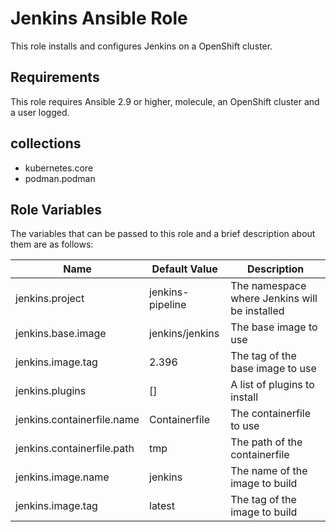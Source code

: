 Jenkins Ansible Role
====================
This role installs and configures Jenkins on a OpenShift cluster.

Requirements
------------
This role requires Ansible 2.9 or higher, molecule, an OpenShift cluster and a user logged.

collections
-----------
- kubernetes.core
- podman.podman

Role Variables
--------------
The variables that can be passed to this role and a brief description about them are as follows:

| Name | Default Value | Description |
|------|---------------|-------------|
| jenkins.project | jenkins-pipeline | The namespace where Jenkins will be installed |
| jenkins.base.image | jenkins/jenkins | The base image to use |
| jenkins.image.tag | 2.396 | The tag of the base image to use |
| jenkins.plugins | [] | A list of plugins to install |
| jenkins.containerfile.name | Containerfile | The containerfile to use |
| jenkins.containerfile.path | tmp | The path of the containerfile |
| jenkins.image.name | jenkins | The name of the image to build |
| jenkins.image.tag | latest | The tag of the image to build |



